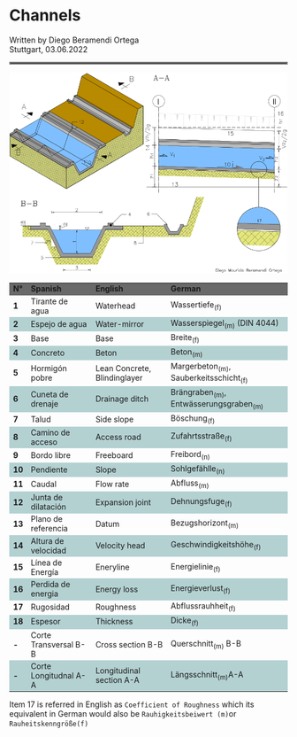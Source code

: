 # Channels

Written by Diego Beramendi Ortega <br>
Stuttgart, 03.06.2022

<hr style="border:2px solid gray">


![](Pictures/1_C_Trapezoidal_cchannel.png)




<table>
    <tr style="background-color: dimgrey">
        <td><b>N°</b></td>
        <td><b>Spanish</b></td>
        <td><b>English</b></td>
        <td><b>German</b> </td>
    </tr>
    <tr>
        <td><b>1</b></td>
        <td>Tirante de agua</td>
        <td>Waterhead</td>
        <td>Wassertiefe<sub>(f)</sub></td>
    </tr>
    <tr style="background-color: rgba(95,158,160,0.46)">
        <td><b>2</b></td>
        <td>Espejo de agua</td>
        <td>Water-mirror</td>
        <td>Wasserspiegel<sub>(m)</sub> (DIN 4044)</td>
    </tr>
    <tr>
        <td><b>3</b></td>
        <td>Base </td>
        <td>Base </td>
        <td>Breite<sub>(f)</sub></td>
    </tr>
    <tr style="background-color: rgba(95,158,160,0.46)">
        <td><b>4</b></td>
        <td>Concreto </td>
        <td>Beton</td>
        <td>Beton<sub>(m)</sub></td>
    </tr>
    <tr>
        <td><b>5</b></td>
        <td>Hormigón pobre</td>
        <td>Lean Concrete, Blindinglayer</td>
        <td>Margerbeton<sub>(m)</sub>, Sauberkeitsschicht<sub>(f)</sub></td>
    </tr>
    <tr style="background-color: rgba(95,158,160,0.46)">
        <td><b>6</b></td>
        <td>Cuneta de drenaje</td>
        <td>Drainage ditch </td>
        <td>Brängraben<sub>(m)</sub>, Entwässerungsgraben<sub>(m)</sub></td>
    </tr>
    <tr>
        <td><b>7</b></td>
        <td>Talud</td>
        <td>Side slope</td>
        <td>Böschung<sub>(f)</sub></td>
    </tr>
    <tr style="background-color: rgba(95,158,160,0.46)">
        <td><b>8</b></td>
        <td>Camino de acceso</td>
        <td>Access road</td>
        <td>Zufahrtsstraße<sub>(f)</sub></td>
    </tr>
    <tr>
        <td><b>9</b></td>
        <td>Bordo libre</td>
        <td>Freeboard</td>
        <td>Freibord<sub>(n)</sub></td>
    </tr>
    <tr style="background-color: rgba(95,158,160,0.46)">
        <td><b>10</b></td>
        <td>Pendiente</td>
        <td>Slope</td>
        <td>Sohlgefählle<sub>(n)</sub></td>
    </tr>
    <tr>
        <td><b>11</b></td>
        <td>Caudal</td>
        <td>Flow rate</td>
        <td>Abfluss<sub>(m)</sub></td>
    </tr>
    <tr style="background-color: rgba(95,158,160,0.46)">
        <td><b>12</b></td>
        <td>Junta de dilatación</td>
        <td>Expansion joint</td>
        <td>Dehnungsfuge<sub>(f)</sub></td>
    </tr>
    <tr>
        <td><b>13</b></td>
        <td>Plano de referencia</td>
        <td>Datum </td>
        <td>Bezugshorizont<sub>(m)</sub></td>
    </tr>
    <tr style="background-color: rgba(95,158,160,0.46)">
        <td><b>14</b></td>
        <td>Altura de velocidad</td>
        <td>Velocity head</td>
        <td>Geschwindigkeitshöhe<sub>(f)</sub></td>
    </tr>
    <tr>
        <td><b>15</b></td>
        <td>Línea de Energía</td>
        <td>Eneryline</td>
        <td>Energielinie<sub>(f)</sub></td>
    </tr>
    <tr style="background-color: rgba(95,158,160,0.46)">
        <td><b>16</b></td>
        <td>Perdida de energia</td>
        <td>Energy loss</td>
        <td>Energieverlust<sub>(f)</sub></td>
    </tr>
    <tr>
        <td><b>17</b></td>
        <td>Rugosidad</td>
        <td>Roughness</td>
        <td>Abflussrauhheit<sub>(f)</sub></td>
    </tr>
    <tr style="background-color: rgba(95,158,160,0.46)">
        <td><b>18</b></td>
        <td>Espesor</td>
        <td>Thickness</td>
        <td>Dicke<sub>(f)</sub></td>
    </tr>
    <tr>
        <td><b>-</b></td>
        <td>Corte Transversal  B-B</td>
        <td>Cross section B-B</td>
        <td>Querschnitt<sub>(m)</sub> B-B</td>
    </tr>
    <tr style="background-color: rgba(95,158,160,0.46)">
        <td><b>-</b></td>
        <td>Corte Longitudnal A-A</td>
        <td>Longitudinal section A-A</td>
        <td>Längsschnitt<sub>(m)</sub>A-A</td>
    </tr>
</table>



Item 17 is referred in English as `Coefficient of Roughness` which its equivalent in German would also be
`Rauhigkeitsbeiwert (m)`or `Rauheitskenngröße(f)`








